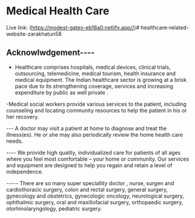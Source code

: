 # Medical Health Care

Live link: (https://modest-gates-eb18a0.netlify.app//)#   h e a l t h c a r e - r e l a t e d - w e b s i t e - z a r a k h a t u n 5 8 
 
 

## Acknowlwdgement----

- Healthcare comprises hospitals, medical devices, clinical trials, outsourcing, telemedicine, medical tourism, health insurance and medical equipment. The Indian healthcare sector is growing at a brisk pace due to its strengthening coverage, services and increasing expenditure by public as well private .

-Medical social workers provide various services to the patient, including counseling and locating community resources to help the patient in his or her recovery.


--- A doctor may visit a patient at home to diagnose and treat the illness(es). He or she may also periodically review the home health care needs.

---- We provide high quality, individualized care for patients of all ages where you feel most comfortable – your home or community. Our services and equipment are designed to help you regain and retain a level of independence.


----- There are so many super speciallity doctor , nurse, surgen and cardiothoracic surgery, colon and rectal surgery, general surgery, gynecology and obstetrics, gynecologic oncology, neurological surgery, ophthalmic surgery, oral and maxillofacial surgery, orthopaedic surgery, otorhinolaryngology, pediatric surgery. 
